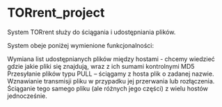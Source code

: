 # TORrent_project


System TORrent służy do ściągania i udostępniania plików.

System obeje poniżej wymienione funkcjonalności:

Wymiana list udostępnianych plików między hostami -  chcemy wiedzieć gdzie jakie pliki się znajdują, wraz z ich sumami kontrolnymi MD5
Przesyłanie plików typu PULL – ściągamy z hosta plik o zadanej nazwie.
Wznawianie transmisji pliku w przypadku jej przerwania lub rozłączenia.
Ściąganie tego samego pliku (ale różnych jego części) z wielu hostów jednocześnie.
